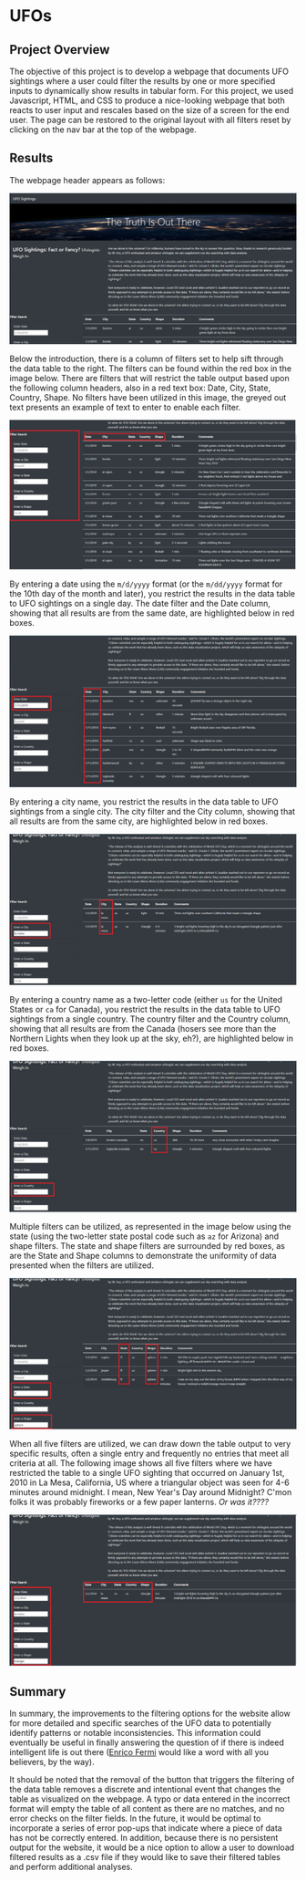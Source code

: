 # UFOs
## Project Overview
The objective of this project is to develop a webpage that documents UFO sightings where a user could filter the results by one or more specified inputs to dynamically show results in tabular form. For this project, we used Javascript, HTML, and CSS to produce a nice-looking webpage that both reacts to user input and rescales based on the size of a screen for the end user. The page can be restored to the original layout with all filters reset by clicking on the nav bar at the top of the webpage.

## Results
The webpage header appears as follows:

![The Truth is Out There Header](resources/ufo_page_header.png)

Below the introduction, there is a column of filters set to help sift through the data table to the right. The filters can be found within the red box in the image below. There are filters that will restrict the table output based upon the following column headers, also in a red text box: Date, City, State, Country, Shape. No filters have been utilized in this image, the greyed out text presents an example of text to enter to enable each filter.

![Filters Highlighted](resources/ufo_page_filters.png)

By entering a date using the ```m/d/yyyy``` format (or the ```m/dd/yyyy``` format for the 10th day of the month and later), you restrict the results in the data table to UFO sightings on a single day. The date filter and the Date column, showing that all results are from the same date, are highlighted below in red boxes.

![Date Filter](resources/ufo_page_date.png)

By entering a city name, you restrict the results in the data table to UFO sightings from a single city. The city filter and the City column, showing that all results are from the same city, are highlighted below in red boxes.

![City Filter](resources/ufo_page_city.png)

By entering a country name as a two-letter code (either ```us``` for the United States or ```ca``` for Canada), you restrict the results in the data table to UFO sightings from a single country. The country filter and the Country column, showing that all results are from the Canada (hosers see more than the Northern Lights when they look up at the sky, eh?), are highlighted below in red boxes.

![Country Filter](resources/ufo_page_country.png)

Multiple filters can be utilized, as represented in the image below using the state (using the two-letter state postal code such as ```az``` for Arizona) and shape filters. The state and shape filters are surrounded by red boxes, as are the State and Shape columns to demonstrate the uniformity of data presented when the filters are utilized.

![State and Shape Filters](resources/ufo_page_state_shape.png)

When all five filters are utilized, we can draw down the table output to very specific results, often a single entry and frequently no entries that meet all criteria at all. The following image shows all five filters where we have restricted the table to a single UFO sighting that occurred on January 1st, 2010 in La Mesa, California, US where a triangular object was seen for 4-6 minutes around midnight. I mean, New Year's Day around Midnight? C'mon folks it was probably fireworks or a few paper lanterns. _Or was it????_

![All Filters](resources/ufo_page_filter_all.png)

## Summary
In summary, the improvements to the filtering options for the website allow for more detailed and specific searches of the UFO data to potentially identify patterns or notable inconsistencies. This information could eventually be useful in finally answering the question of if there is indeed intelligent life is out there ([Enrico Fermi](https://en.wikipedia.org/wiki/Fermi_paradox) would like a word with all you believers, by the way).

It should be noted that the removal of the button that triggers the filtering of the data table removes a discrete and intentional event that changes the table as visualized on the webpage. A typo or data entered in the incorrect format will empty the table of all content as there are no matches, and no error checks on the filter fields. In the future, it would be optimal to incorporate a series of error pop-ups that indicate where a piece of data has not be correctly entered. In addition, because there is no persistent output for the website, it would be a nice option to allow a user to download filtered results as a .csv file if they would like to save their filtered tables and perform additional analyses.
